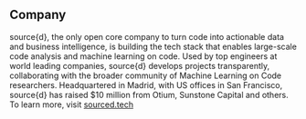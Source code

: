 ## Company 

source{d}, the only open core company to turn code into actionable data and business intelligence, is building the tech stack that enables large-scale code analysis and machine learning on code. Used by top engineers at world leading companies, source{d} develops projects transparently, collaborating with the broader community of Machine Learning on Code researchers. Headquartered in Madrid, with US offices in San Francisco, source{d} has raised $10 million from Otium, Sunstone Capital and others. To learn more, visit [sourced.tech](https://sourced.tech/)
